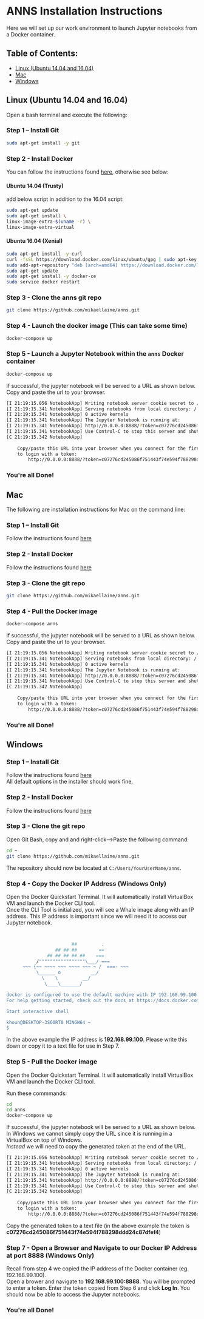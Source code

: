 

# ANNS Installation Instructions
Here we will set up our work environment to launch Jupyter notebooks from a Docker container.  

## Table of Contents:
* [Linux (Ubuntu 14.04 and 16.04)](#ubuntu)
* [Mac](#mac)
* [Windows](#windows)
<a name="ubuntu"></a>
## Linux (Ubuntu 14.04 and 16.04)
Open a bash terminal and execute the following:
### Step 1 – Install Git
```sh
sudo apt-get install -y git
```
### Step 2 - Install Docker
You can follow the instructions found [here](https://docs.docker.com/engine/installation/linux/docker-ce/ubuntu/#install-docker-ce-1), otherwise see below:
#### Ubuntu 14.04 (Trusty)
add below script in addition to the 16.04 script:
```sh
sudo apt-get update
sudo apt-get install \
linux-image-extra-$(uname -r) \
linux-image-extra-virtual
```
#### Ubuntu 16.04 (Xenial)
```sh
sudo apt-get install -y curl
curl -fsSL https://download.docker.com/linux/ubuntu/gpg | sudo apt-key add -
sudo add-apt-repository "deb [arch=amd64] https://download.docker.com/linux/ubuntu $(lsb_release -cs) stable"
sudo apt-get update
sudo apt-get install -y docker-ce
sudo service docker restart
```

### Step 3 - Clone the anns git repo
```sh
git clone https://github.com/mikaellaine/anns.git
```
### Step 4 - Launch the docker image (This can take some time)
```sh
docker-compose up
```
### Step 5 - Launch a Jupyter Notebook within the `anns` Docker container
```sh
docker-compose up
```
If successful, the jupyter notebook will be served to a URL as shown below. Copy and paste the url to your browser.
```sh
[I 21:19:15.056 NotebookApp] Writing notebook server cookie secret to /root/.local/share/jupyter/runtime/notebook_cookie_secret
[I 21:19:15.341 NotebookApp] Serving notebooks from local directory: /
[I 21:19:15.341 NotebookApp] 0 active kernels
[I 21:19:15.341 NotebookApp] The Jupyter Notebook is running at:
[I 21:19:15.341 NotebookApp] http://0.0.0.0:8888/?token=c07276cd245086f751443f74e594f788298ddd24c87dfef4
[I 21:19:15.341 NotebookApp] Use Control-C to stop this server and shut down all kernels (twice to skip confirmation).
[C 21:19:15.342 NotebookApp] 
    
    Copy/paste this URL into your browser when you connect for the first time,
    to login with a token:
        http://0.0.0.0:8888/?token=c07276cd245086f751443f74e594f788298ddd24c87dfef4
```
### You're all Done!  

<a name="mac"></a>
## Mac
The following are installation instructions for Mac on the command line:
### Step 1 – Install Git
Follow the instructions found [here](https://www.atlassian.com/git/tutorials/install-git#mac-os-x)
### Step 2 - Install Docker
Follow the instructions found [here](https://docs.docker.com/docker-for-mac/install/)

### Step 3 - Clone the git repo
```sh
git clone https://github.com/mikaellaine/anns.git
```
### Step 4 - Pull the Docker image
```sh
docker-compose anns
```
If successful, the jupyter notebook will be served to a URL as shown below. Copy and paste the url to your browser.
```sh
[I 21:19:15.056 NotebookApp] Writing notebook server cookie secret to /root/.local/share/jupyter/runtime/notebook_cookie_secret
[I 21:19:15.341 NotebookApp] Serving notebooks from local directory: /
[I 21:19:15.341 NotebookApp] 0 active kernels
[I 21:19:15.341 NotebookApp] The Jupyter Notebook is running at:
[I 21:19:15.341 NotebookApp] http://0.0.0.0:8888/?token=c07276cd245086f751443f74e594f788298ddd24c87dfef4
[I 21:19:15.341 NotebookApp] Use Control-C to stop this server and shut down all kernels (twice to skip confirmation).
[C 21:19:15.342 NotebookApp] 
    
    Copy/paste this URL into your browser when you connect for the first time,
    to login with a token:
        http://0.0.0.0:8888/?token=c07276cd245086f751443f74e594f788298ddd24c87dfef4
```
### You're all Done!
<a name="windows"></a>
## Windows
### Step 1 – Install Git
Follow the instructions found [here](https://www.atlassian.com/git/tutorials/install-git#windows)  
All default options in the installer should work fine.
### Step 2 - Install Docker
Follow the instructions found [here](https://docs.docker.com/toolbox/toolbox_install_windows/)

### Step 3 - Clone the git repo
Open Git Bash, copy and and right-click-->Paste the following command:
```sh
cd ~
git clone https://github.com/mikaellaine/anns.git

```
The repository should now be located at `C:/Users/YourUserName/anns`.
### Step 4 - Copy the Docker IP Address (Windows Only)  
Open the Docker Quickstart Terminal. It will automatically install VirtualBox VM and launch the Docker CLI tool.  
Once the CLI Tool is initialized, you will see a Whale image along with an IP address. This IP address is important since we will need it to access our Jupyter notebook.  
```sh


                        ##         .
                  ## ## ##        ==
               ## ## ## ## ##    ===
           /"""""""""""""""""\___/ ===
      ~~~ {~~ ~~~~ ~~~ ~~~~ ~~~ ~ /  ===- ~~~
           \______ o           __/
             \    \         __/
              \____\_______/

docker is configured to use the default machine with IP 192.168.99.100
For help getting started, check out the docs at https://docs.docker.com

Start interactive shell

khoun@DESKTOP-3S60RT0 MINGW64 ~
$
```
In the above example the IP address is **192.168.99.100**. Please write this down or copy it to a text file for use in Step 7.
### Step 5 - Pull the Docker image
Open the Docker Quickstart Terminal. It will automatically install VirtualBox VM and launch the Docker CLI tool.  

Run these commmands:
```sh
cd
cd anns
docker-compose up

```

If successful, the jupyter notebook will be served to a URL as shown below.  
In Windows we cannot simply copy the URL since it is running in a VirtualBox on top of Windows.  
*Instead* we will need to copy the generated token at the end of the URL.  
```sh
[I 21:19:15.056 NotebookApp] Writing notebook server cookie secret to /root/.local/share/jupyter/runtime/notebook_cookie_secret
[I 21:19:15.341 NotebookApp] Serving notebooks from local directory: /
[I 21:19:15.341 NotebookApp] 0 active kernels
[I 21:19:15.341 NotebookApp] The Jupyter Notebook is running at:
[I 21:19:15.341 NotebookApp] http://0.0.0.0:8888/?token=c07276cd245086f751443f74e594f788298ddd24c87dfef4
[I 21:19:15.341 NotebookApp] Use Control-C to stop this server and shut down all kernels (twice to skip confirmation).
[C 21:19:15.342 NotebookApp] 
    
    Copy/paste this URL into your browser when you connect for the first time,
    to login with a token:
        http://0.0.0.0:8888/?token=c07276cd245086f751443f74e594f788298ddd24c87dfef4
```
Copy the generated token to a text file (in the above example the token is **c07276cd245086f751443f74e594f788298ddd24c87dfef4**)

### Step 7 - Open a Browser and Navigate to our Docker IP Address at port 8888 (Windows Only)
Recall from step 4 we copied the IP address of the Docker container (eg. 192.168.99.100).  
Open a brower and navigate to **192.168.99.100:8888**. You will be prompted to enter a token. Enter the token copied from Step 6 and click **Log In**. You should now be able to access the Jupyter notebooks.  

### You're all Done!
